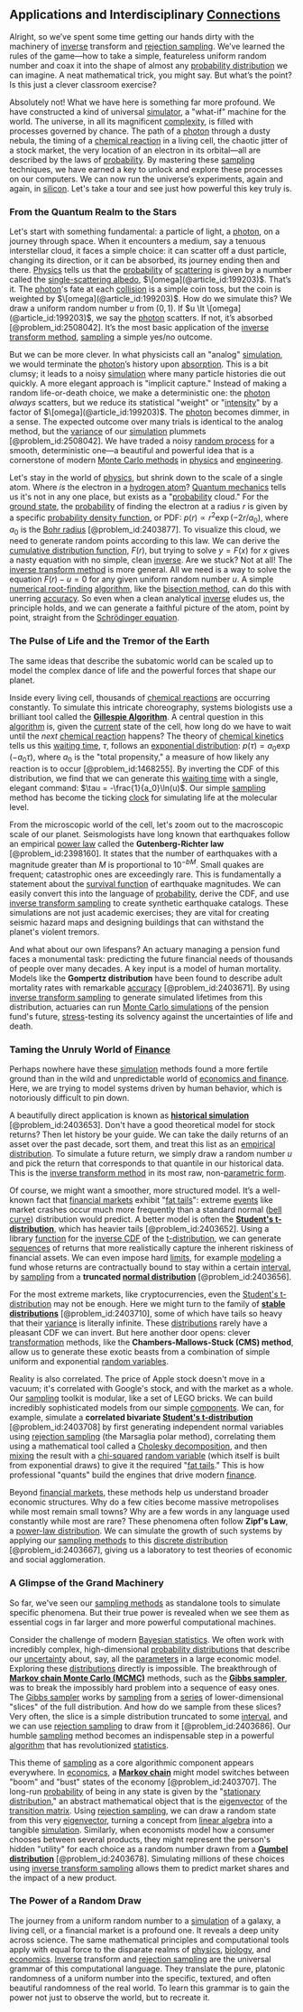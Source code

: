 ## Applications and Interdisciplinary [Connections](@article_id:193345)

Alright, so we’ve spent some time getting our hands dirty with the machinery of [inverse](@article_id:260340) transform and [rejection sampling](@article_id:141590). We’ve learned the rules of the game—how to take a simple, featureless uniform random number and coax it into the shape of almost any [probability distribution](@article_id:145910) we can imagine. A neat mathematical trick, you might say. But what’s the point? Is this just a clever classroom exercise?

Absolutely not! What we have here is something far more profound. We have constructed a kind of universal [simulator](@article_id:270283), a "what-if" machine for the world. The universe, in all its magnificent [complexity](@article_id:265609), is filled with processes governed by chance. The path of a [photon](@article_id:144698) through a dusty nebula, the timing of a [chemical reaction](@article_id:146479) in a living cell, the chaotic jitter of a stock market, the very location of an electron in its orbital—all are described by the laws of [probability](@article_id:263106). By mastering these [sampling](@article_id:266490) techniques, we have earned a key to unlock and explore these processes on our computers. We can now run the universe’s experiments, again and again, in [silicon](@article_id:147133). Let's take a tour and see just how powerful this key truly is.

### From the Quantum Realm to the Stars

Let's start with something fundamental: a particle of light, a [photon](@article_id:144698), on a journey through space. When it encounters a medium, say a tenuous interstellar cloud, it faces a simple choice: it can scatter off a dust particle, changing its direction, or it can be absorbed, its journey ending then and there. [Physics](@article_id:144980) tells us that the [probability](@article_id:263106) of [scattering](@article_id:139888) is given by a number called the [single-scattering albedo](@article_id:154810), $\[omega](@article_id:199203)$. That’s it. The [photon](@article_id:144698)'s fate at each [collision](@article_id:178033) is a simple coin toss, but the coin is weighted by $\[omega](@article_id:199203)$. How do we simulate this? We draw a uniform random number $u$ from $(0,1)$. If $u \lt \[omega](@article_id:199203)$, we say the [photon](@article_id:144698) scatters. If not, it’s absorbed [@problem_id:2508042]. It’s the most basic application of the [inverse transform method](@article_id:141201), [sampling](@article_id:266490) a simple yes/no outcome.

But we can be more clever. In what physicists call an "analog" [simulation](@article_id:140361), we would terminate the [photon](@article_id:144698)’s history upon [absorption](@article_id:147798). This is a bit clumsy; it leads to a noisy [simulation](@article_id:140361) where many particle histories die out quickly. A more elegant approach is "implicit capture." Instead of making a random life-or-death choice, we make a deterministic one: the [photon](@article_id:144698) *always* scatters, but we reduce its statistical "weight" or "[intensity](@article_id:167270)" by a factor of $\[omega](@article_id:199203)$. The [photon](@article_id:144698) becomes dimmer, in a sense. The expected outcome over many trials is identical to the analog method, but the [variance](@article_id:148683) of our [simulation](@article_id:140361) plummets [@problem_id:2508042]. We have traded a noisy [random process](@article_id:269111) for a smooth, deterministic one—a beautiful and powerful idea that is a cornerstone of modern [Monte Carlo methods](@article_id:136484) in [physics](@article_id:144980) and [engineering](@article_id:275179).

Let's stay in the world of [physics](@article_id:144980), but shrink down to the scale of a single atom. Where *is* the electron in a [hydrogen atom](@article_id:141244)? [Quantum mechanics](@article_id:141149) tells us it's not in any one place, but exists as a "[probability](@article_id:263106) cloud." For the [ground state](@article_id:150434), the [probability](@article_id:263106) of finding the electron at a radius $r$ is given by a specific [probability density function](@article_id:140116), or PDF: $p(r) \propto r^2 \exp(-2r/a_0)$, where $a_0$ is the [Bohr radius](@article_id:154181) [@problem_id:2403877]. To visualize this cloud, we need to generate random points according to this law. We can derive the [cumulative distribution function](@article_id:142641), $F(r)$, but trying to solve $y = F(x)$ for $x$ gives a nasty equation with no simple, clean [inverse](@article_id:260340). Are we stuck? Not at all! The [inverse transform method](@article_id:141201) is more general. All we need is a way to solve the equation $F(r) - u = 0$ for any given uniform random number $u$. A simple [numerical root-finding](@article_id:168019) [algorithm](@article_id:267625), like the [bisection method](@article_id:140322), can do this with unerring [accuracy](@article_id:170398). So even when a clean analytical [inverse](@article_id:260340) eludes us, the principle holds, and we can generate a faithful picture of the atom, point by point, straight from the [Schrödinger equation](@article_id:147252).

### The Pulse of Life and the Tremor of the Earth

The same ideas that describe the subatomic world can be scaled up to model the complex dance of life and the powerful forces that shape our planet.

Inside every living cell, thousands of [chemical reactions](@article_id:139039) are occurring constantly. To simulate this intricate choreography, systems biologists use a brilliant tool called the **[Gillespie Algorithm](@article_id:146579)**. A central question in this [algorithm](@article_id:267625) is, given the [current](@article_id:270029) state of the cell, how long do we have to wait until the *next* [chemical reaction](@article_id:146479) happens? The theory of [chemical kinetics](@article_id:144467) tells us this [waiting time](@article_id:274485), $\tau$, follows an [exponential distribution](@article_id:273400): $p(\tau) = a_0 \exp(-a_0 \tau)$, where $a_0$ is the "total propensity," a measure of how likely any reaction is to occur [@problem_id:1468255]. By inverting the CDF of this distribution, we find that we can generate this [waiting time](@article_id:274485) with a single, elegant command: $\tau = -\frac{1}{a_0}\ln(u)$. Our simple [sampling](@article_id:266490) method has become the ticking [clock](@article_id:177909) for simulating life at the molecular level.

From the microscopic world of the cell, let's zoom out to the macroscopic scale of our planet. Seismologists have long known that earthquakes follow an empirical [power law](@article_id:142910) called the **Gutenberg-Richter law** [@problem_id:2398160]. It states that the number of earthquakes with a magnitude greater than $M$ is proportional to $10^{-bM}$. Small quakes are frequent; catastrophic ones are exceedingly rare. This is fundamentally a statement about the [survival function](@article_id:266889) of earthquake magnitudes. We can easily convert this into the language of [probability](@article_id:263106), derive the CDF, and use [inverse transform sampling](@article_id:138556) to create synthetic earthquake catalogs. These simulations are not just academic exercises; they are vital for creating seismic hazard maps and designing buildings that can withstand the planet's violent tremors.

And what about our own lifespans? An actuary managing a pension fund faces a monumental task: predicting the future financial needs of thousands of people over many decades. A key input is a model of human mortality. Models like the **Gompertz distribution** have been found to describe adult mortality rates with remarkable [accuracy](@article_id:170398) [@problem_id:2403671]. By using [inverse transform sampling](@article_id:138556) to generate simulated lifetimes from this distribution, actuaries can run [Monte Carlo simulations](@article_id:192999) of the pension fund's future, [stress](@article_id:161554)-testing its solvency against the uncertainties of life and death.

### Taming the Unruly World of [Finance](@article_id:144433)

Perhaps nowhere have these [simulation](@article_id:140361) methods found a more fertile ground than in the wild and unpredictable world of [economics and finance](@article_id:139616). Here, we are trying to model systems driven by human behavior, which is notoriously difficult to pin down.

A beautifully direct application is known as **[historical simulation](@article_id:135947)** [@problem_id:2403653]. Don't have a good theoretical model for stock returns? Then let history be your guide. We can take the daily returns of an asset over the past decade, sort them, and treat this list as an [empirical distribution](@article_id:266591). To simulate a future return, we simply draw a random number $u$ and pick the return that corresponds to that quantile in our historical data. This is the [inverse transform method](@article_id:141201) in its most raw, non-[parametric form](@article_id:176393).

Of course, we might want a smoother, more structured model. It’s a well-known fact that [financial markets](@article_id:142343) exhibit "[fat tails](@article_id:139599)": extreme [events](@article_id:175929) like market crashes occur much more frequently than a standard normal ([bell curve](@article_id:150323)) distribution would predict. A better model is often the **[Student's t-distribution](@article_id:141602)**, which has heavier tails [@problem_id:2403652]. Using a library [function](@article_id:141001) for the [inverse CDF](@article_id:266376) of the [t-distribution](@article_id:266569), we can generate [sequences](@article_id:270777) of returns that more realistically capture the inherent riskiness of financial assets. We can even impose hard [limits](@article_id:140450), for example [modeling](@article_id:268079) a fund whose returns are contractually bound to stay within a certain [interval](@article_id:158498), by [sampling](@article_id:266490) from a **truncated [normal distribution](@article_id:136983)** [@problem_id:2403656].

For the most extreme markets, like cryptocurrencies, even the [Student's t-distribution](@article_id:141602) may not be enough. Here we might turn to the family of **[stable distributions](@article_id:193940)** [@problem_id:2403710], some of which have tails so heavy that their [variance](@article_id:148683) is literally infinite. These [distributions](@article_id:177476) rarely have a pleasant CDF we can invert. But here another door opens: clever [transformation](@article_id:139638) methods, like the **Chambers-Mallows-Stuck (CMS) method**, allow us to generate these exotic beasts from a combination of simple uniform and exponential [random variables](@article_id:142345).

Reality is also correlated. The price of Apple stock doesn't move in a vacuum; it's correlated with Google's stock, and with the market as a whole. Our [sampling](@article_id:266490) toolkit is modular, like a set of LEGO bricks. We can build incredibly sophisticated models from our simple [components](@article_id:152417). We can, for example, simulate a **correlated bivariate [Student's t-distribution](@article_id:141602)** [@problem_id:2403708] by first generating independent normal variables using [rejection sampling](@article_id:141590) (the Marsaglia polar method), correlating them using a mathematical tool called a [Cholesky decomposition](@article_id:139687), and then [mixing](@article_id:182832) the result with a [chi-squared](@article_id:139860) [random variable](@article_id:194836) (which itself is built from exponential draws) to give it the required "[fat tails](@article_id:139599)." This is how professional "quants" build the engines that drive modern [finance](@article_id:144433).

Beyond [financial markets](@article_id:142343), these methods help us understand broader economic structures. Why do a few cities become massive metropolises while most remain small towns? Why are a few words in any language used constantly while most are rare? These phenomena often follow **Zipf's Law**, a [power-law distribution](@article_id:261611). We can simulate the growth of such systems by applying our [sampling methods](@article_id:140738) to this [discrete distribution](@article_id:274149) [@problem_id:2403667], giving us a laboratory to test theories of economic and social agglomeration.

### A Glimpse of the Grand Machinery

So far, we've seen our [sampling methods](@article_id:140738) as standalone tools to simulate specific phenomena. But their true power is revealed when we see them as essential cogs in far larger and more powerful computational machines.

Consider the challenge of modern [Bayesian statistics](@article_id:141978). We often work with incredibly complex, high-dimensional [probability distributions](@article_id:146616) that describe our [uncertainty](@article_id:275351) about, say, all the [parameters](@article_id:173606) in a large economic model. Exploring these [distributions](@article_id:177476) directly is impossible. The breakthrough of **[Markov chain Monte Carlo (MCMC)](@article_id:137491)** methods, such as the **[Gibbs sampler](@article_id:265177)**, was to break the impossibly hard problem into a sequence of easy ones. The [Gibbs sampler](@article_id:265177) works by [sampling](@article_id:266490) from a [series](@article_id:260342) of lower-dimensional "slices" of the full distribution. And how do we sample from these slices? Very often, the slice is a simple distribution truncated to some [interval](@article_id:158498), and we can use [rejection sampling](@article_id:141590) to draw from it [@problem_id:2403686]. Our humble [sampling](@article_id:266490) method becomes an indispensable step in a powerful [algorithm](@article_id:267625) that has revolutionized [statistics](@article_id:260282).

This theme of [sampling](@article_id:266490) as a core algorithmic component appears everywhere. In [economics](@article_id:271560), a **[Markov chain](@article_id:146702)** might model switches between "boom" and "bust" states of the economy [@problem_id:2403707]. The long-run [probability](@article_id:263106) of being in any state is given by the "[stationary distribution](@article_id:142048)," an abstract mathematical object that is the [eigenvector](@article_id:151319) of the [transition matrix](@article_id:145931). Using [rejection sampling](@article_id:141590), we can draw a random state from this very [eigenvector](@article_id:151319), turning a concept from [linear algebra](@article_id:145246) into a tangible [simulation](@article_id:140361). Similarly, when economists model how a consumer chooses between several products, they might represent the person's hidden "utility" for each choice as a random number drawn from a **[Gumbel distribution](@article_id:267823)** [@problem_id:2403678]. Simulating millions of these choices using [inverse transform sampling](@article_id:138556) allows them to predict market shares and the impact of a new product.

### The Power of a Random Draw

The journey from a uniform random number to a [simulation](@article_id:140361) of a galaxy, a living cell, or a financial market is a profound one. It reveals a deep unity across science. The same mathematical principles and computational tools apply with equal force to the disparate realms of [physics](@article_id:144980), [biology](@article_id:276078), and [economics](@article_id:271560). [Inverse](@article_id:260340) transform and [rejection sampling](@article_id:141590) are the universal grammar of this computational language. They translate the pure, platonic randomness of a uniform number into the specific, textured, and often beautiful randomness of the real world. To learn this grammar is to gain the power not just to observe the world, but to recreate it.
